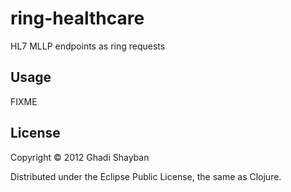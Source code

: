 # ring-healthcare

HL7 MLLP endpoints as ring requests

## Usage

FIXME

## License

Copyright © 2012 Ghadi Shayban

Distributed under the Eclipse Public License, the same as Clojure.
